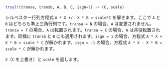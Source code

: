 ```julia
trsyl!(transa, transb, A, B, C, isgn=1) -> (C, scale)
```

シルベスター行列方程式 `A * X +/- X * B = scale*C` を解きます。ここで `A` と `B` はどちらも準上三角行列です。`transa = N` の場合、`A` は変更されません。`transa = T` の場合、`A` は転置されます。`transa = C` の場合、`A` は共役転置されます。同様に `transb` と `B` にも適用されます。`isgn = 1` の場合、方程式 `A * X + X * B = scale * C` が解かれます。`isgn = -1` の場合、方程式 `A * X - X * B = scale * C` が解かれます。

`X`（`C` を上書き）と `scale` を返します。
